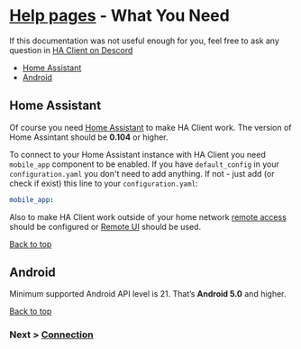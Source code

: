 # [Help pages](/help) - What You Need
If this documentation was not useful enough for you, feel free to ask any question in [HA Client on Descord](https://discord.gg/nd6FZQ)

- [Home Assistant](#home-assistant)
- [Android](#android)

## Home Assistant
Of course you need [Home Assistant](https://www.home-assistant.io/) to make HA Client work. The version of Home Assintant should be **0.104** or higher.

To connect to your Home Assistant instance with HA Client you need `mobile_app` component to be enabled. If you have `default_config` in your `configuration.yaml` you don't need to add anything. If not - just add (or check if exist) this line to your `configuration.yaml`:

```yaml
mobile_app:
```

Also to make HA Client work outside of your home network [remote access](https://www.home-assistant.io/docs/configuration/remote/) should be configured or [Remote UI](https://www.nabucasa.com/config/remote/) should be used.

[Back to top](#help-pages---what-you-need)

## Android
Minimum supported Android API level is 21. That’s **Android 5.0** and higher.

[Back to top](#help-pages---what-you-need)

### Next > [Connection](/help/connection)
